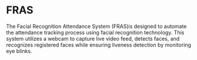 # FRAS
The Facial Recognition Attendance System (FRAS)is designed to automate the attendance tracking process using facial recognition technology. This system utilizes a webcam to capture live video feed, detects faces, and recognizes registered faces while ensuring liveness detection by monitoring eye blinks.  
